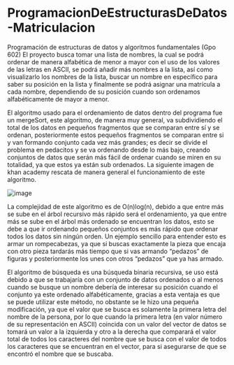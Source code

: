 # ProgramacionDeEstructurasDeDatos-Matriculacion
Programación de estructuras de datos y algoritmos fundamentales (Gpo 602)
El proyecto busca tomar una lista de nombres, la cual se podrá ordenar de manera alfabética de menor a mayor con el uso de los valores de las letras en ASCII, se podrá añadir más nombres a la lista, así como visualizarlo los nombres de la lista, buscar un nombre en específico para saber su posición en la lista y finalmente se podrá asignar una matrícula a cada nombre, dependiendo de su posición cuando son ordenamos alfabéticamente de mayor a menor.


El algoritmo usado para el ordenamiento de datos dentro del programa fue un mergeSort, este algoritmo, de manera muy general, va subdividiendo el total de los datos en pequeños fragmentos que se comparan entre sí y se ordenan, posteriormente estos pequeños fragmentos se comparan entre si y van formando conjunto cada vez más grandes; es decir se divide el problema en pedacitos y se va ordenando desde lo más bajo, creando conjuntos de datos que serán más fácil de ordenar cuando se miren en su totalidad, ya que estos ya están sub ordenados. La siguiente imagen de khan academy rescata de manera general el funcionamiento de este algoritmo.

![image](https://github.com/KevinJMLeyva/ProgramacionDeEstructurasDeDatos-Matriculacion/assets/145345829/2ead7044-438c-4fa9-bde0-595dd17e317b)

La complejidad de este algoritmo es de O(n)log(n), debido a que entre más se sube en el árbol recursivo más rápido será el ordenamiento, ya que entre más se sube en el árbol más ordenado se encuentran los datos, esto se debe a que ir ordenando pequeños conjuntos es más rápido que ordenar todos los datos sin ningún orden. Un ejemplo sencillo para entender esto es armar un rompecabezas, ya que si buscas exactamente la pieza que encaja con otro pieza tardarás más tiempo que si vas armando “pedazos” de figuras y posteriormente los unes con otros “pedazos” que ya has armado. 


El algoritmo de búsqueda es una búsqueda binaria recursiva, se uso está debido a que se trabajaría con un conjunto de datos ordenados o al menos cuando se busque un nombre debería de interesar su posición cuando el conjunto ya este ordenado alfabéticamente, gracias a esta ventaja es que se puede utilizar este método, no obstante se le hizo una pequeña modificación, ya que el valor que se busca es solamente la primera letra del nombre de la persona, por lo que cuando la primera letra (en valor número de su representación en ASCII) coincida con un valor del vector de datos se tomará un valor a la izquierda y otro a la derecha que comparará el valor total de todos los caracteres del nombre que se busca con el valor de todos los caracteres que se encuentran en el vector, para si asegurarse de que se encontró el nombre que se buscaba. 
